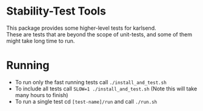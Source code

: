 # Stability-Test Tools
This package provides some higher-level tests for karlsend.  
These are tests that are beyond the scope of unit-tests, and some of them might take long time to run.

# Running
* To run only the fast running tests call `./install_and_test.sh`
* To include all tests call `SLOW=1 ./install_and_test.sh` (Note this will take many hours to finish)
* To run a single test cd `[test-name]/run` and call `./run.sh` 
